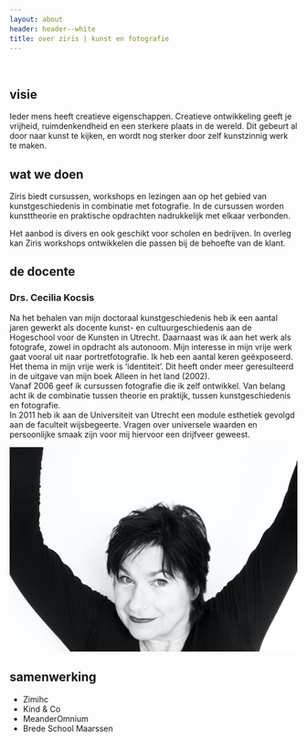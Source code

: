 ```yaml
---
layout: about
header: header--white
title: over ziris | kunst en fotografie
---
```

![]()

## visie

Ieder mens heeft creatieve eigenschappen. Creatieve ontwikkeling geeft je vrijheid, ruimdenkendheid en een sterkere plaats in de wereld. Dit gebeurt al door naar kunst te kijken, en wordt nog sterker door zelf kunstzinnig werk te maken.

## wat we doen

Ziris biedt cursussen, workshops en lezingen aan op het gebied van kunstgeschiedenis in combinatie met fotografie. In de cursussen worden kunsttheorie en praktische opdrachten nadrukkelijk met elkaar verbonden.

Het aanbod is divers en ook geschikt voor scholen en bedrijven. In overleg kan Ziris workshops ontwikkelen die passen bij de behoefte van de klant.

## de docente

### Drs. Cecilia Kocsis

Na het behalen van mijn doctoraal kunstgeschiedenis heb ik een aantal jaren gewerkt als docente kunst- en cultuurgeschiedenis aan de Hogeschool voor de Kunsten in Utrecht. Daarnaast was ik aan het werk als fotografe, zowel in opdracht als autonoom. Mijn interesse in mijn vrije werk gaat vooral uit naar portretfotografie. Ik heb een aantal keren geëxposeerd. Het thema in mijn vrije werk is ‘identiteit’. Dit heeft onder meer geresulteerd in de uitgave van mijn boek Alleen in het land (2002).<br>
Vanaf 2006 geef ik cursussen fotografie die ik zelf ontwikkel. Van belang acht ik de combinatie tussen theorie en praktijk, tussen kunstgeschiedenis en fotografie.<br>
In 2011 heb ik aan de Universiteit van Utrecht een module esthetiek gevolgd aan de faculteit wijsbegeerte. Vragen over universele waarden en persoonlijke smaak zijn voor mij
hiervoor een drijfveer geweest.

![Cecilia Kocsis, Hoera. Een zelfportret](/assets/img/hoera-web.jpg "Cecilia Kocsis")

## samenwerking

- Zimihc
- Kind & Co
- MeanderOmnium
- Brede School Maarssen